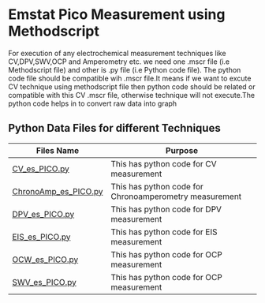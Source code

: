 # Emstat Pico Measurement using Methodscript 
For execution of any electrochemical measurement techniques like CV,DPV,SWV,OCP and Amperometry etc. we need one .mscr file (i.e Methodscript file) and other is .py file (i.e Python code file). The python code file should be compatible wih .mscr file.It means if we want to excute CV technique using methodscript file then python code should be related or compatible with this CV .mscr file, otherwise technique will not execute.The python code helps in to convert raw data into graph

## Python Data Files for different Techniques 
|Files Name|Purpose|
|---|---|
|[CV_es_PICO.py](https://github.com/TechnocultureResearch/Genotyper-Firmware/blob/dev/MethodSCRIPT_tests/CV_es_PICO.py)|This has python code for CV measurement|
|[ChronoAmp_es_PICO.py](https://github.com/TechnocultureResearch/Genotyper-Firmware/blob/dev/MethodSCRIPT_tests/ChronoAmp_es_PICO.py)|This has python code for Chronoamperometry  measurement|
|[DPV_es_PICO.py](https://github.com/TechnocultureResearch/Genotyper-Firmware/blob/dev/MethodSCRIPT_tests/DPV_es_PICO.py)|This has python code for DPV measurement|
|[EIS_es_PICO.py](https://github.com/TechnocultureResearch/Genotyper-Firmware/blob/dev/MethodSCRIPT_tests/EIS_es_PICO.py)|This has python code for EIS  measurement|
|[OCW_es_PICO.py](https://github.com/TechnocultureResearch/Genotyper-Firmware/blob/dev/MethodSCRIPT_tests/OCW_es_PICO.py)|This has python code for OCP measurement|
|[SWV_es_PICO.py](https://github.com/TechnocultureResearch/Genotyper-Firmware/blob/dev/MethodSCRIPT_tests/SWV_es_PICO.py)|This has python code for OCP measurement|

